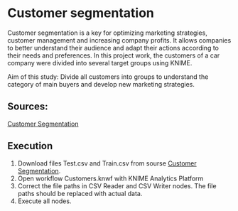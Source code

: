 # Customer segmentation

Customer segmentation is a key for optimizing marketing strategies, customer management and increasing company profits. It allows companies to better understand their audience and adapt their actions according to their needs and preferences.
In this project work, the customers of a car company were divided into several target groups using KNIME.

Aim of this study:
Divide all customers into groups to understand the category of main buyers and develop new marketing strategies.

## Sources:

[Customer Segmentation](https://www.kaggle.com/datasets/vetrirah/customer)

## Execution

1. Download files Test.csv and Train.csv from sourse [Customer Segmentation](https://www.kaggle.com/datasets/vetrirah/customer).
2. Open workflow Customers.knwf with KNIME Analytics Platform
3. Correct the file paths in CSV Reader and CSV Writer nodes. The file paths should be replaced with actual data.
4. Execute all nodes.

